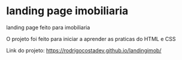 # landing page imobiliaria
landing page feito para imobiliaria

O projeto foi feito para iniciar a aprender as praticas do HTML e CSS

Link do projeto:
https://rodrigocostadev.github.io/landingimob/
